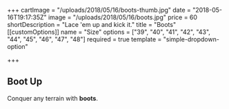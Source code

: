 +++
cartImage = "/uploads/2018/05/16/boots-thumb.jpg"
date = "2018-05-16T19:17:35Z"
image = "/uploads/2018/05/16/boots.jpg"
price = 60
shortDescription = "Lace 'em up and kick it."
title = "Boots"
[[customOptions]]
name = "Size"
options = ["39", "40", "41", "42", "43", "44", "45", "46", "47", "48"]
required = true
template = "simple-dropdown-option"

+++
## Boot Up

Conquer any terrain with **boots**.

